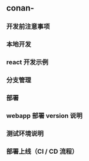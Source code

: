## conan-

### 开发前注意事项

### 本地开发

### react 开发示例

### 分支管理

### 部署

### webapp 部署 version 说明

### 测试环境说明

### 部署上线（CI / CD 流程）
